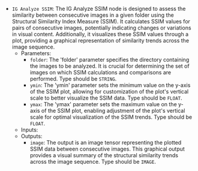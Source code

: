 - `IG Analyze SSIM`: The IG Analyze SSIM node is designed to assess the similarity between consecutive images in a given folder using the Structural Similarity Index Measure (SSIM). It calculates SSIM values for pairs of consecutive images, potentially indicating changes or variations in visual content. Additionally, it visualizes these SSIM values through a plot, providing a graphical representation of similarity trends across the image sequence.
    - Parameters:
        - `folder`: The 'folder' parameter specifies the directory containing the images to be analyzed. It is crucial for determining the set of images on which SSIM calculations and comparisons are performed. Type should be `STRING`.
        - `ymin`: The 'ymin' parameter sets the minimum value on the y-axis of the SSIM plot, allowing for customization of the plot's vertical scale to better visualize the SSIM data. Type should be `FLOAT`.
        - `ymax`: The 'ymax' parameter sets the maximum value on the y-axis of the SSIM plot, enabling adjustment of the plot's vertical scale for optimal visualization of the SSIM trends. Type should be `FLOAT`.
    - Inputs:
    - Outputs:
        - `image`: The output is an image tensor representing the plotted SSIM data between consecutive images. This graphical output provides a visual summary of the structural similarity trends across the image sequence. Type should be `IMAGE`.
